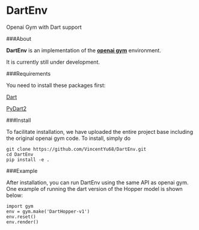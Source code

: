 # DartEnv
Openai Gym with Dart support

###About

**DartEnv** is an implementation of the <a href="https://github.com/openai/gym">**openai gym**</a> environment.

It is currently still under development.

###Requirements

You need to install these packages first:

<a href="http://dartsim.github.io/">Dart</a>

<a href="http://pydart2.readthedocs.io/en/latest/">PyDart2</a>

###Install

To facilitate installation, we have uploaded the entire project base including the original openai gym code. To install, simply do 


    git clone https://github.com/VincentYu68/DartEnv.git
    cd DartEnv
    pip install -e .


###Example

After installation, you can run DartEnv using the same API as openai gym. One example of running the dart version of the Hopper model is shown below:

    import gym
    env = gym.make('DartHopper-v1')
    env.reset()
    env.render()

